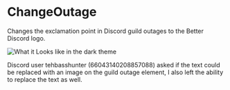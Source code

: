 # ChangeOutage
Changes the exclamation point in Discord guild outages to the Better Discord logo.

![What it Looks like in the dark theme](https://raw.githubusercontent.com/CompletelyUnbelievable/ThemeResource/master/ChangeOutage/Images/image.png)

Discord user tehbasshunter (66043140208857088) asked if the text could be replaced with an image on the guild outage element, I also left the ability to replace the text as well.

